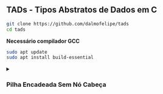 ## TADs - Tipos Abstratos de Dados em C

```sh
git clone https://github.com/dalmofelipe/tads
cd tads
```
__Necessário compilador GCC__

```sh
sudo apt update
sudo apt install build-essential
```

<details>
<summary><h3>Pilha Encadeada Sem Nó Cabeça</h3></summary>

### Compile & Run

```sh
gcc pilha.c -o pilha && ./pilha
```

Uma **Pilha Encadeada Sem Nó Cabeça** é uma estrutura de dados que representa uma pilha (FILO - First In, Last Out) usando nós encadeados, mas sem um nó especial chamado de "cabeça" ou "sentinela".

### Estrutura

- ```Nós```: Cada elemento da pilha é armazenado em um nó que contém um valor (ou dados) e um ponteiro para o próximo nó na pilha.
- ```Topo```: A pilha mantém uma referência apenas ao nó no topo, que é o elemento mais recentemente adicionado. 
- ```Sem Nó Cabeça```: Diferentemente de algumas implementações que utilizam um nó cabeça como um marcador ou sentinela para simplificar operações, esta estrutura não utiliza esse nó extra. 

### Operações

1. **Empilha (Inserção)**: 
   - Um novo nó é criado e adicionado ao topo da pilha.
   - O ponteiro do novo nó aponta para o nó que era o topo anteriormente.
   - A referência do topo é atualizada para este novo nó.
2. **Desempilha (Remoção)**: 
   - O nó no topo da pilha é removido.
   - A referência do topo é atualizada para o nó seguinte.
   - Se a pilha está vazia (topo é `null`), nenhuma operação é realizada.
3. **Peek (Consulta do Topo)**:
   - Retorna o valor do nó no topo sem removê-lo da pilha.
   - Se a pilha estiver vazia, pode retornar `null` ou lançar uma exceção, dependendo da implementação.
4. **Pilha_Vazia (Verificação de Vazio)**:
   - Verifica se a referência do topo é `null` e tamanho igual a 0, indicando que a pilha está vazia.
5. **Imprime_Pilha**:
   - Imprime a Pilha partindo do topo até o primeiro nó inserido.
6. **Drop_Pilha**:
   - Limpa toda memoria alocada

### Vantagens e Desvantagens

**Vantagens:**
- **Simplicidade**: Sem o nó cabeça, a implementação pode ser mais direta e economiza memória ao não utilizar o nó extra.
- **Dinâmica**: Como é baseada em nós encadeados, a pilha pode crescer e encolher conforme necessário, sem um limite fixo de tamanho.

**Desvantagens:**
- **Complexidade nas Operações**: Algumas operações podem ser um pouco mais complexas, já que não há nó cabeça para lidar com casos especiais (como a remoção do último nó).
- **Potencial de Erros**: Pode haver uma maior chance de erros de implementação, especialmente se a manipulação do topo não for feita corretamente.

</details>